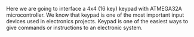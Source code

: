 Here we are going to interface a 4x4 (16 key) keypad with ATMEGA32A microcontroller.
We know that keypad is one of the most important input devices used in electronics projects. 
Keypad is one of the easiest ways to give commands or instructions to an electronic system.
